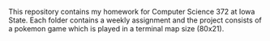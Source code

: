 This repository contains my homework for Computer Science 372 at Iowa State. Each folder contains a weekly assignment and
the project consists of a pokemon game which is played in a terminal map size (80x21).
